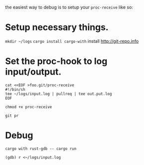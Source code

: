 the easiest way to debug is to setup your `proc-receive` like so:

# Setup necessary things. 
`mkdir ~/logs`
`cargo install cargo-with`
install http://git-repo.info

# Set the proc-hook to log input/output.
```
cat <<EOF >foo.git/proc-receive
#!/bin/sh
tee ~/logs/input.log | pullreq | tee out.put.log
EOF

chmod +x proc-receive
```

`git pr`

# Debug
`cargo with rust-gdb -- cargo run`

`(gdb) r <~/logs/input.log`
